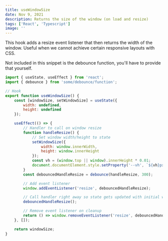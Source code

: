 ```yaml
---
title: useWindowSize
date: Nov 9, 2021
description: Returns the size of the window (on load and resize)
tags: ['React', 'Typescript']
image: ''
---
```


This hook adds a resize event listener that then returns the width of the window.
Useful when we cannot achieve certain responsive layouts with CSS.

Not included in this snippet is the debounce function, you'll have to provide that yourself.

```javascript
import { useState, useEffect } from 'react';
import { debounce } from 'some/debounce/function';

// Hook
export function useWindowSize() {
	const [windowSize, setWindowSize] = useState({
		width: undefined,
		height: undefined
	});

	useEffect(() => {
		// Handler to call on window resize
		function handleResize() {
			// Set window width/height to state
			setWindowSize({
				width: window.innerWidth,
				height: window.innerHeight
			});
			const vh = (window.top || window).innerHeight * 0.01;
			document.documentElement.style.setProperty('--vh', `${vh}px`);
		}
		const debouncedHandleResize = debounce(handleResize, 300);

		// Add event listener
		window.addEventListener('resize', debouncedHandleResize);

		// Call handler right away so state gets updated with initial window size
		debouncedHandleResize();

		// Remove event listener on cleanup
		return () => window.removeEventListener('resize', debouncedHandleResize);
	}, []);

	return windowSize;
}
```
